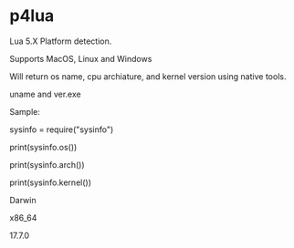 # p4lua

Lua 5.X Platform detection.

Supports MacOS, Linux and Windows

Will return os name, cpu archiature, and kernel version using native tools.

uname and ver.exe 

Sample:

  sysinfo = require("sysinfo")

  print(sysinfo.os())

  print(sysinfo.arch())
  
  print(sysinfo.kernel())

Darwin

x86_64

17.7.0

